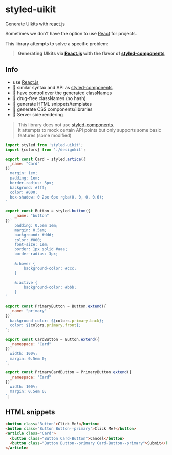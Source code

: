 # styled-uikit

Generate UIkits with [react.js](https://reactjs.org/)

Sometimes we don't have the option to use [React](https://reactjs.org/) for projects.

This library attempts to solve a specific problem:  
> **Generating UIkits via [React.js](https://reactjs.org/) with the flavor of [styled-components](https://github.com/styled-components/styled-components)**

## Info

* use [React.js](https://reactjs.org/)
* 💅 similar syntax and API as [styled-components](https://github.com/styled-components/styled-components)
* 👑 have control over the generated classNames
* 💉 drug-free classNames (no hash)
* 📝 generate HTML snippets/templates
* 📝 generate CSS components/libraries
* 📝 Server side rendering

> This library does not use [styled-components](https://github.com/styled-components/styled-components).  
> It attempts to mock certain API points but only supports some basic features (some modified)

```jsx
import styled from 'styled-uikit';
import {colors} from './designkit';

export const Card = styled.artice({
  _name: "Card"
})`
  margin: 1em;
  padding: 1em;
  border-radius: 3px;
  backgrond: #fff;
  color: #000;
  box-shadow: 0 2px 6px rgba(0, 0, 0, 0.6);
`

export const Button = styled.button({
    _name: "button"
})`
    padding: 0.5em 1em;
    margin: 0.5em;
    background: #ddd;
    color: #000;
    font-size: 1em;
    border: 1px solid #aaa;
    border-radius: 3px;
  
    &:hover {
        background-color: #ccc;
    }
    
    &:active {
        background-color: #bbb;
    }
`

export const PrimaryButton = Button.extend({
  _name: "primary"
})`
  background-color: ${colors.primary.back};
  color: ${colors.primary.front};
`;

export const CardButton = Button.extend({
  _namespace: "Card"
})`
  width: 100%;
  margin: 0.5em 0;
`;

export const PrimaryCardButton = PrimaryButton.extend({
  _namespace: "Card"
})`
  width: 100%;
  margin: 0.5em 0;
`;

```

## HTML snippets

```html
<button class="Button">Click Me!</button>
<button class="Button Button--primary">Click Me!</button>
<article class="Card">
  <button class="Button Card-Button">Cancel</button>
  <button class="Button Button--primary Card-Button--primary">Submit</button>
</article>
```
